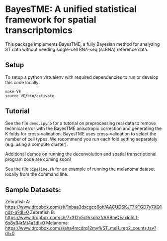# BayesTME: A unified statistical framework for spatial transcriptomics

This package implements BayesTME, a fully Bayesian method for analyzing ST data without needing single-cell RNA-seq (scRNA) reference data.

## Setup

To setup a python virtualenv with required dependencies to run or develop this code locally:

```commandline
make VE
source VE/bin/activate
```

## Tutorial

See the file `demo.ipynb` for a tutorial on preprocessing real data to remove technical error with the BayesTME anisotropic correction and generating the K folds for cross-validation. BayesTME uses cross-validation to select the number of cell types. We recommend you run each fold setting separately (e.g. using a compute cluster).

Additional demos on running the deconvolution and spatial transcriptional program code are coming soon!

See the file `pipeline.sh` for an example of running the melanoma dataset locally from the command line.

## Sample Datasets:

Zebrafish A: https://www.dropbox.com/sh/1nbaa3dxcgco6oh/AACUD6KJT7KFGD7y7XQ1ndz-a?dl=0
Zebrafish B: https://www.dropbox.com/sh/7x312y5c9rsphzf/AABmQEaxlo5Lf-6x8yR4rMt4a?dl=0
Melanoma: https://www.dropbox.com/s/aha4mcdrq12myfi/ST_mel1_rep2_counts.tsv?dl=0

